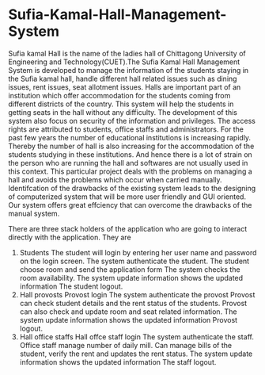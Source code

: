 # Sufia-Kamal-Hall-Management-System
Sufia kamal Hall is the name of the ladies hall of Chittagong University of Engineering and Technology(CUET).The Sufia Kamal Hall Management System is developed to manage the information of the students staying in the Sufia kamal hall, handle different hall related issues such as dining issues, rent issues, seat allotment issues. Halls are important part of an institution which offer accommodation for the students coming from different districts of the country. This system will help the students in getting seats in the hall without any difficulty. The development of this system also focus on security of the information and privileges. The access rights are attributed to students, office staffs and administrators. For the past few years the number of educational institutions is increasing rapidly. Thereby the number of hall is also increasing for the accommodation of the students studying in these institutions. And hence there is a lot of strain on the person who are running the hall and softwares are not usually used in this context. This particular project deals with the problems on managing a hall and avoids the problems which occur when carried manually. Identifcation of the drawbacks of the existing system leads to the designing of computerized system that will be more user friendly and GUI oriented. Our system offers great effciency that can overcome the drawbacks of the manual system.

There are three stack holders of the application who are going to interact directly with the application. They are
1. Students
    The student will login by entering her user name and password on the login screen.
    The system authenticate the student.
    The student choose room and send the application form
    The system checks the room availability.
    The system update information shows the updated information
    The student logout.
2. Hall provosts
    Provost login
    The system authenticate the provost
    Provost can check student details and the rent status of the students.
    Provost can also check and update room and seat related information.
    The system update information shows the updated information
    Provost logout.
3. Hall office staffs
    Hall offce staff login
    The system authenticate the staff.
    Office staff manage number of daily mill.
    Can manage bills of the student, verify the rent and updates the rent status.
    The system update information shows the updated information
    The staff logout.
